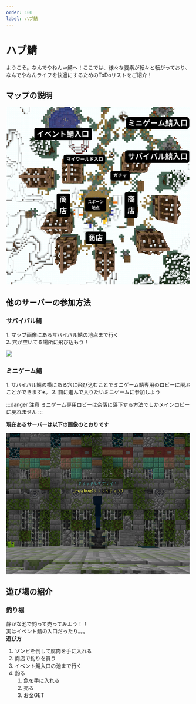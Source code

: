 ```yaml
---
order: 100
label: ハブ鯖
---
```


# ハブ鯖
ようこそ。なんでやねんｗ鯖へ！ここでは、様々な要素が転々と転がっており、なんでやねんライフを快適にするためのToDoリストをご紹介！  
## マップの説明
<img src="/image/lobby-map1.png" width="500">

## 他のサーバーの参加方法
### サバイバル鯖
1\. マップ画像にあるサバイバル鯖の地点まで行く  
2\. 穴が空いてる場所に飛び込もう！  

<img src="/image/join-seikatu.gif" width="800">

### ミニゲーム鯖
1\. サバイバル鯖の横にある穴に飛び込むことでミニゲーム鯖専用のロビーに飛ぶことができます※。
2\. 前に進んで入りたいミニゲームに参加しよう<br>

:::danger 注意
ミニゲーム専用ロビーは奈落に落下する方法でしかメインロビーに戻れません
:::  

**現在あるサーバーは以下の画像のとおりです**

<img src="/image/lobby2.png" width="500">

## 遊び場の紹介
### 釣り堀
静かな池で釣って売ってみよう！！<br>実はイベント鯖の入口だったり。。。<br>
**遊び方**
1. ゾンビを倒して腐肉を手に入れる
2. 商店で釣りを買う
3. イベント鯖入口の池まで行く
4. 釣る
    1. 魚を手に入れる
    2. 売る
    3. お金GET
  
### 
